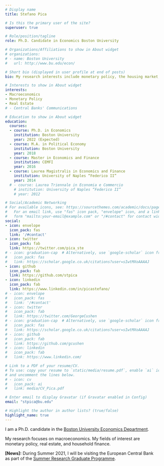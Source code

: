 ```yaml
---
# Display name
title: Stefano Pica

# Is this the primary user of the site?
superuser: true

# Role/position/tagline
role: Ph.D. Candidate in Economics Boston University

# Organizations/Affiliations to show in About widget
# organizations:
# - name: Boston University
#   url: http://www.bu.edu/econ/

# Short bio (displayed in user profile at end of posts)
bio: My research interests include monetary policy, the housing market, and central banks' communications.

# Interests to show in About widget
interests:
- Macroeconomics
- Monetary Policy
- Real Estate
# - Central Banks' Communications

# Education to show in About widget
education:
  courses:
  - course: Ph.D. in Economics
    institution: Boston University
    year: 2022 (Expected)
  - course: M.A. in Political Economy
    institution: Boston University
    year: 2018
  - course: Master in Economics and Finance
    institution: CEMFI
    year: 2016
  - course: Laurea Magistralis in Economics and Finance
    institution: University of Naples “Federico II”
    year: 2014
  # - course: Laurea Triennale in Economia e Commercio
    # institution: University of Naples “Federico II”
    # year: 2012

# Social/Academic Networking
# For available icons, see: https://sourcethemes.com/academic/docs/page-builder/#icons
#   For an email link, use "fas" icon pack, "envelope" icon, and a link in the
#   form "mailto:your-email@example.com" or "/#contact" for contact widget.
social:
- icon: envelope
  icon_pack: fas
  link: '/#contact'
- icon: twitter
  icon_pack: fab
  link: https://twitter.com/pica_ste
# - icon: graduation-cap  # Alternatively, use `google-scholar` icon from `ai` icon pack
#   icon_pack: fas
#   link: https://scholar.google.co.uk/citations?user=sIwtMXoAAAAJ
- icon: github
  icon_pack: fab
  link: https://github.com/stpica
- icon: linkedin
  icon_pack: fab
  link: https://www.linkedin.com/in/picastefano/
# - icon: envelope
#   icon_pack: fas
#   link: '/#contact'
# - icon: twitter
#   icon_pack: fab
#   link: https://twitter.com/GeorgeCushen
# - icon: graduation-cap  # Alternatively, use `google-scholar` icon from `ai` icon pack
#   icon_pack: fas
#   link: https://scholar.google.co.uk/citations?user=sIwtMXoAAAAJ
# - icon: github
#   icon_pack: fab
#   link: https://github.com/gcushen
# - icon: linkedin
#   icon_pack: fab
#   link: https://www.linkedin.com/

# Link to a PDF of your resume/CV.
# To use: copy your resume to `static/media/resume.pdf`, enable `ai` icons in `params.toml`, 
# and uncomment the lines below.
# - icon: cv
#   icon_pack: ai
#   link: media/CV_Pica.pdf

# Enter email to display Gravatar (if Gravatar enabled in Config)
email: "stpica@bu.edu"

# Highlight the author in author lists? (true/false)
highlight_name: true
---
```


I am a Ph.D. candidate in the [Boston University Economics Department](http://www.bu.edu/econ/).

My research focuses on macroeconomics. My fields of interest are monetary policy, real estate, and household finance.
<!-- A complete list of my research projects is outlined in my [research page](https://www.stefanopica.com/research/). -->

**[News]:** During Summer 2021, I will be visiting the European Central Bank as part of the [Summer Research Graduate Programme](https://www.ecb.europa.eu/pub/economic-research/programmes/graduate/html/index.en.html).

<!-- {{< icon name="download" pack="fas" >}} Download my {{< staticref "media/CV_Pica.pdf" "newtab" >}}curriculum vitae{{< /staticref >}}. -->

<!-- My research focuses on the interaction between monetary policy and the housing market, using household surveys to inform models. I am also interested in uncovering the effects of central banks’ communications on the macroeconomy using text analysis. You can find the list of my research projects in my [research page](https://www.stefanopica.com/research/). -->

<!-- I have [teaching](https://stpica.github.io/teaching/) experience at the graduate level as instructor of the first-year PhD macroeconomics course at Boston University. -->
